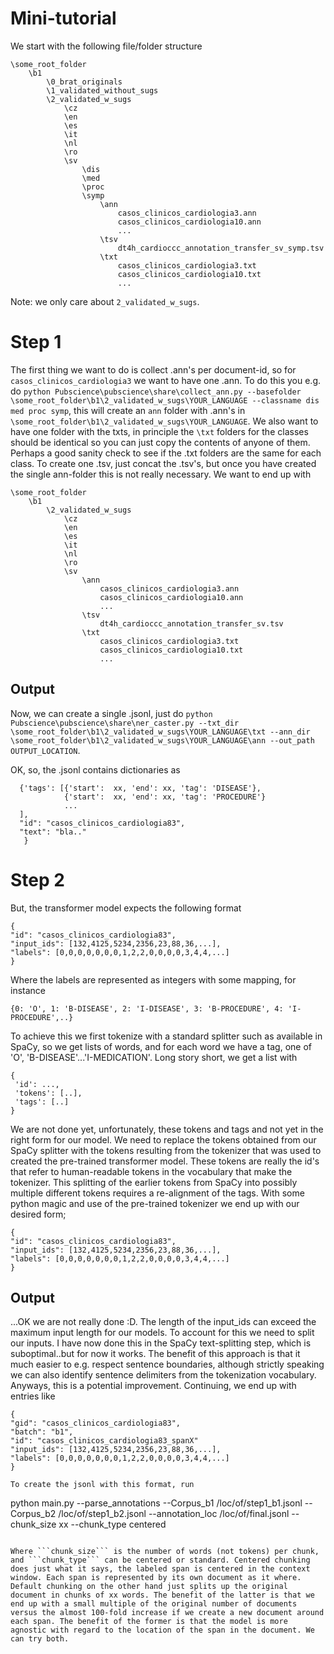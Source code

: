 # Mini-tutorial

We start with the following file/folder structure

```
\some_root_folder
	\b1
		\0_brat_originals
		\1_validated_without_sugs
		\2_validated_w_sugs
			\cz
			\en
			\es
			\it
			\nl
			\ro
			\sv
				\dis
				\med
				\proc
				\symp
					\ann
						casos_clinicos_cardiologia3.ann
						casos_clinicos_cardiologia10.ann
						...
					\tsv
						dt4h_cardioccc_annotation_transfer_sv_symp.tsv
					\txt
						casos_clinicos_cardiologia3.txt
						casos_clinicos_cardiologia10.txt
						...
```
Note: we only care about ```2_validated_w_sugs```.

# Step 1
The first thing we want to do is collect .ann's per document-id, so for ```casos_clinicos_cardiologia3``` we want to
have one .ann. To do this you e.g. do ```python Pubscience\pubscience\share\collect_ann.py --basefolder \some_root_folder\b1\2_validated_w_sugs\YOUR_LANGUAGE --classname dis med proc symp```,
this will create an ```ann``` folder with .ann's in ```\some_root_folder\b1\2_validated_w_sugs\YOUR_LANGUAGE```. We also want to have one folder with the txts, in principle the ```\txt``` folders
for the classes should be identical so you can just copy the contents of anyone of them. Perhaps a good sanity check to see if the .txt folders are the same for each class. To create one .tsv, just concat the .tsv's, but once you have created the single ann-folder this is not really necessary.
We want to end up with
```
\some_root_folder
	\b1
		\2_validated_w_sugs
			\cz
			\en
			\es
			\it
			\nl
			\ro
			\sv
				\ann
					casos_clinicos_cardiologia3.ann
					casos_clinicos_cardiologia10.ann
					...
				\tsv
					dt4h_cardioccc_annotation_transfer_sv.tsv
				\txt
					casos_clinicos_cardiologia3.txt
					casos_clinicos_cardiologia10.txt
					...
```

## Output

Now, we can create a single .jsonl, just do ```python Pubscience\pubscience\share\ner_caster.py --txt_dir \some_root_folder\b1\2_validated_w_sugs\YOUR_LANGUAGE\txt --ann_dir \some_root_folder\b1\2_validated_w_sugs\YOUR_LANGUAGE\ann --out_path OUTPUT_LOCATION```.

OK, so, the .jsonl contains dictionaries as
```
  {'tags': [{'start':  xx, 'end': xx, 'tag': 'DISEASE'},
            {'start':  xx, 'end': xx, 'tag': 'PROCEDURE'}
            ...
  ],
  "id": "casos_clinicos_cardiologia83",
  "text": "bla.."
   }
```

# Step 2
But, the transformer model expects the following format
```
{
"id": "casos_clinicos_cardiologia83",
"input_ids": [132,4125,5234,2356,23,88,36,...],
"labels": [0,0,0,0,0,0,0,1,2,2,0,0,0,0,3,4,4,...]
}
```

Where the labels are represented as integers with some mapping, for instance
```
{0: 'O', 1: 'B-DISEASE', 2: 'I-DISEASE', 3: 'B-PROCEDURE', 4: 'I-PROCEDURE',..}
```

To achieve this we first tokenize with a standard splitter such as available in SpaCy, so we get lists of words, and for each word we have a tag, one of 'O', 'B-DISEASE'...'I-MEDICATION'. Long story short, we get a list with
```
{
 'id': ...,
 'tokens': [..],
 'tags': [..]
}
```

We are not done yet, unfortunately, these tokens and tags and not yet in the right form for our model. We need to replace the tokens obtained from our SpaCy splitter with the tokens resulting from the tokenizer that was used to created the pre-trained transformer model. These tokens are really the id's that refer to human-readable tokens in the vocabulary that make the tokenizer. This splitting of the earlier tokens from SpaCy into possibly multiple different tokens requires a re-alignment of the tags. With some python magic and use of the pre-trained tokenizer we end up with our desired form;
```
{
"id": "casos_clinicos_cardiologia83",
"input_ids": [132,4125,5234,2356,23,88,36,...],
"labels": [0,0,0,0,0,0,0,1,2,2,0,0,0,0,3,4,4,...]
}
```

## Output
...OK we are not really done :D. The length of the input_ids can exceed the maximum input length for our models. To account for this we need to split our inputs. I have now done this in the SpaCy text-splitting step, which is suboptimal..but for now it works. The benefit of this approach is that it much easier to e.g. respect sentence boundaries, although strictly speaking we can also identify sentence delimiters from the tokenization vocabulary. Anyways, this is a potential improvement. Continuing, we end up with entries like

```
{
"gid": "casos_clinicos_cardiologia83",
"batch": "b1",
"id": "casos_clinicos_cardiologia83_spanX"
"input_ids": [132,4125,5234,2356,23,88,36,...],
"labels": [0,0,0,0,0,0,0,1,2,2,0,0,0,0,3,4,4,...]
}

To create the jsonl with this format, run
```
python main.py --parse_annotations --Corpus_b1 /loc/of/step1_b1.jsonl --Corpus_b2 /loc/of/step1_b2.jsonl --annotation_loc /loc/of/final.jsonl --chunk_size xx --chunk_type centered
```

Where ```chunk_size``` is the number of words (not tokens) per chunk, and ```chunk_type``` can be centered or standard. Centered chunking does just what it says, the labeled span is centered in the context window. Each span is represented by its own document as it where. Default chunking on the other hand just splits up the original document in chunks of xx words. The benefit of the latter is that we end up with a small multiple of the original number of documents versus the almost 100-fold increase if we create a new document around each span. The benefit of the former is that the model is more agnostic with regard to the location of the span in the document. We can try both.
